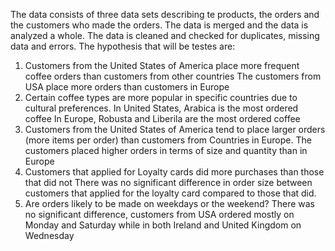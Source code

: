 The data consists of three data sets describing te products, the orders and the customers who made the orders.
The data is merged and the data is analyzed a whole.
The data is cleaned and checked for duplicates, missing data and errors.
The hypothesis that will be testes are:
1.  Customers from the United States of America place more frequent coffee orders than customers from other countries
        The customers from USA place more orders than customers in Europe
2.  Certain coffee types are more popular in specific countries due to cultural preferences.
        In United States, Arabica is the most ordered coffee
        In Europe, Robusta and Liberila are the most ordered coffee
3.  Customers from  the United States of America tend to place larger orders (more items per order) than customers from Countries  in Europe.
        The customers placed higher orders in terms of size and quantity than in Europe
4.  Customers that applied for Loyalty cards did more purchases than those that did not
        There was no significant difference in order size between customers that applied for the loyalty card compared to those that did.
5.  Are orders likely to be made on weekdays or the weekend?
        There was no significant difference, customers from USA ordered mostly on Monday and Saturday while in both Ireland and United Kingdom on Wednesday
